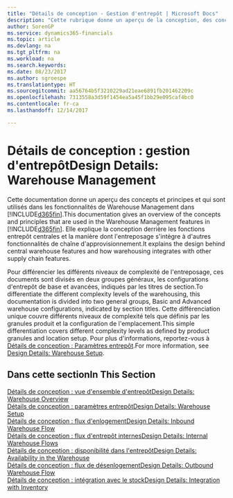 ```yaml
---
title: "Détails de conception - Gestion d'entrepôt | Microsoft Docs"
description: "Cette rubrique donne un aperçu de la conception, des concepts et des principes associés aux fonctionnalités de gestion d'entrepôt dans Dynamics 365."
author: SorenGP
ms.service: dynamics365-financials
ms.topic: article
ms.devlang: na
ms.tgt_pltfrm: na
ms.workload: na
ms.search.keywords: 
ms.date: 08/23/2017
ms.author: sgroespe
ms.translationtype: HT
ms.sourcegitcommit: aa56764b5f3210229ad21eae6891fb201462209c
ms.openlocfilehash: 7313558a3d59f1454ea5a45f1bb29e095caf4bc0
ms.contentlocale: fr-ca
ms.lasthandoff: 12/14/2017

---
```

# <a name="design-details-warehouse-management"></a><span data-ttu-id="e3f7d-103">Détails de conception : gestion d'entrepôt</span><span class="sxs-lookup"><span data-stu-id="e3f7d-103">Design Details: Warehouse Management</span></span>
<span data-ttu-id="e3f7d-104">Cette documentation donne un aperçu des concepts et principes et qui sont utilisés dans les fonctionnalités de Warehouse Management dans [!INCLUDE[d365fin](includes/d365fin_md.md)].</span><span class="sxs-lookup"><span data-stu-id="e3f7d-104">This documentation gives an overview of the concepts and principles that are used in the Warehouse Management features in [!INCLUDE[d365fin](includes/d365fin_md.md)].</span></span> <span data-ttu-id="e3f7d-105">Elle explique la conception derrière les fonctions entrepôt centrales et la manière dont l'entreposage s'intègre à d'autres fonctionnalités de chaîne d'approvisionnement.</span><span class="sxs-lookup"><span data-stu-id="e3f7d-105">It explains the design behind central warehouse features and how warehousing integrates with other supply chain features.</span></span>  

<span data-ttu-id="e3f7d-106">Pour différencier les différents niveaux de complexité de l'entreposage, ces documents sont divisés en deux groupes généraux, les configurations d'entrepôt de base et avancées, indiqués par les titres de section.</span><span class="sxs-lookup"><span data-stu-id="e3f7d-106">To differentiate the different complexity levels of the warehousing, this documentation is divided into two general groups, Basic and Advanced warehouse configurations, indicated by section titles.</span></span> <span data-ttu-id="e3f7d-107">Cette différenciation unique couvre différents niveaux de complexité tels que définis par les granules produit et la configuration de l'emplacement.</span><span class="sxs-lookup"><span data-stu-id="e3f7d-107">This simple differentiation covers different complexity levels as defined by product granules and location setup.</span></span> <span data-ttu-id="e3f7d-108">Pour plus d'informations, reportez\-vous à [Détails de conception : Paramètres entrepôt](design-details-warehouse-setup.md).</span><span class="sxs-lookup"><span data-stu-id="e3f7d-108">For more information, see [Design Details: Warehouse Setup](design-details-warehouse-setup.md).</span></span>  

## <a name="in-this-section"></a><span data-ttu-id="e3f7d-109">Dans cette section</span><span class="sxs-lookup"><span data-stu-id="e3f7d-109">In This Section</span></span>  
[<span data-ttu-id="e3f7d-110">Détails de conception : vue d'ensemble d'entrepôt</span><span class="sxs-lookup"><span data-stu-id="e3f7d-110">Design Details: Warehouse Overview</span></span>](design-details-warehouse-overview.md)  
[<span data-ttu-id="e3f7d-111">Détails de conception : paramètres entrepôt</span><span class="sxs-lookup"><span data-stu-id="e3f7d-111">Design Details: Warehouse Setup</span></span>](design-details-warehouse-setup.md)  
[<span data-ttu-id="e3f7d-112">Détails de conception : flux d'enlogement</span><span class="sxs-lookup"><span data-stu-id="e3f7d-112">Design Details: Inbound Warehouse Flow</span></span>](design-details-inbound-warehouse-flow.md)  
[<span data-ttu-id="e3f7d-113">Détails de conception : flux d'entrepôt internes</span><span class="sxs-lookup"><span data-stu-id="e3f7d-113">Design Details: Internal Warehouse Flows</span></span>](design-details-internal-warehouse-flows.md)  
[<span data-ttu-id="e3f7d-114">Détails de conception : disponibilité dans l'entrepôt</span><span class="sxs-lookup"><span data-stu-id="e3f7d-114">Design Details: Availability in the Warehouse</span></span>](design-details-availability-in-the-warehouse.md)  
[<span data-ttu-id="e3f7d-115">Détails de conception : flux de désenlogement</span><span class="sxs-lookup"><span data-stu-id="e3f7d-115">Design Details: Outbound Warehouse Flow</span></span>](design-details-outbound-warehouse-flow.md)  
[<span data-ttu-id="e3f7d-116">Détails de conception : intégration avec le stock</span><span class="sxs-lookup"><span data-stu-id="e3f7d-116">Design Details: Integration with Inventory</span></span>](design-details-integration-with-inventory.md)

